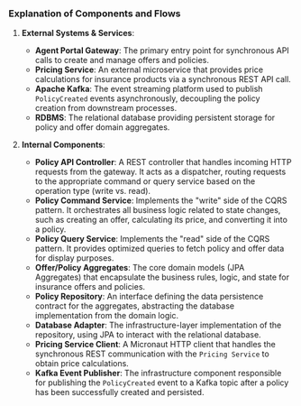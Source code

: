 ### Explanation of Components and Flows
1.  **External Systems & Services**:
    -   **Agent Portal Gateway**: The primary entry point for synchronous API calls to create and manage offers and policies.
    -   **Pricing Service**: An external microservice that provides price calculations for insurance products via a synchronous REST API call.
    -   **Apache Kafka**: The event streaming platform used to publish `PolicyCreated` events asynchronously, decoupling the policy creation from downstream processes.
    -   **RDBMS**: The relational database providing persistent storage for policy and offer domain aggregates.

2.  **Internal Components**:
    -   **Policy API Controller**: A REST controller that handles incoming HTTP requests from the gateway. It acts as a dispatcher, routing requests to the appropriate command or query service based on the operation type (write vs. read).
    -   **Policy Command Service**: Implements the "write" side of the CQRS pattern. It orchestrates all business logic related to state changes, such as creating an offer, calculating its price, and converting it into a policy.
    -   **Policy Query Service**: Implements the "read" side of the CQRS pattern. It provides optimized queries to fetch policy and offer data for display purposes.
    -   **Offer/Policy Aggregates**: The core domain models (JPA Aggregates) that encapsulate the business rules, logic, and state for insurance offers and policies.
    -   **Policy Repository**: An interface defining the data persistence contract for the aggregates, abstracting the database implementation from the domain logic.
    -   **Database Adapter**: The infrastructure-layer implementation of the repository, using JPA to interact with the relational database.
    -   **Pricing Service Client**: A Micronaut HTTP client that handles the synchronous REST communication with the `Pricing Service` to obtain price calculations.
    -   **Kafka Event Publisher**: The infrastructure component responsible for publishing the `PolicyCreated` event to a Kafka topic after a policy has been successfully created and persisted.